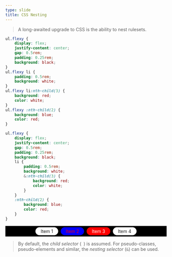 ```yaml
---
type: slide
title: CSS Nesting
---
```



> A long-awaited upgrade to CSS is the ability to nest rulesets.

```CSS
ul.flexy {
    display: flex;
    justify-content: center;
    gap: 0.5rem;
    padding: 0.25rem;
    background: black;
}
ul.flexy li {
    padding: 0.5rem;
    background: white;
}
ul.flexy li:nth-child(3) {
    background: red;
    color: white;
}
ul.flexy :nth-child(2) {
    background: blue;
    color: red;
}

```
```CSS
ul.flexy {
    display: flex;
    justify-content: center;
    gap: 0.5rem;
    padding: 0.25rem;
    background: black;
    li {
        padding: 0.5rem;
        background: white;
        &:nth-child(3) {
            background: red;
            color: white;
        }
    }
    :nth-child(2) {
        background: blue;
        color: red;
    }
}

```
<ul class="flexy">
    <li>Item 1</li>
    <li>Item 2</li>
    <li>Item 3</li>
    <li>Item 4</li>
</ul>

>By default, the *child selector* (` `) is assumed. 
For pseudo-classes, pseudo-elements and similar, the *nesting selector* (`&`) can be used.


<style>
.content:has(ul.flexy) {
    grid-template-rows: min-content 1fr min-content auto;
    grid-template-columns: 1fr 1fr;
    :not(.highlight) {
        grid-column: span 2;
    }
}
ul.flexy {
    list-style: none;
    display: flex;
    justify-content: center;
    gap: 0.5rem;
    padding: 0.25rem;
    background: black;
    li {
        background: white;
        padding: 0.25rem 1rem;
        border-radius: 1rem;
        &:nth-child(3) {
            background: red;
            color: white;
        }
    }
    :nth-child(2) {
        background: blue;
        color: red;
    }
}

</style>